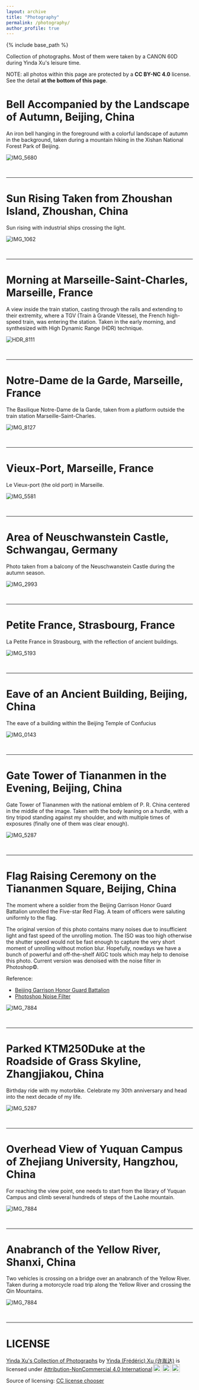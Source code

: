 ```yaml
---
layout: archive
title: "Photography"
permalink: /photography/
author_profile: true
---
```


{% include base_path %}

Collection of photographs. Most of them were taken by a CANON 60D during Yinda Xu's leisure time.

NOTE: all photos within this page are protected by a **CC BY-NC 4.0** license. See the detail **at the bottom of this page**.

Bell Accompanied by the Landscape of Autumn, Beijing, China
==========================================================================================
An iron bell hanging in the foreground with a colorful landscape of autumn in the background, taken during a mountain hiking in the Xishan National Forest Park of Beijing.

![IMG_5680](photography/IMG_5680.jpg)

$~$

_________________


Sun Rising Taken from Zhoushan Island, Zhoushan, China
==========================================================================================

Sun rising with industrial ships crossing the light.

![IMG_1062](photography/IMG_1062.jpg)

$~$

_________________


Morning at Marseille-Saint-Charles, Marseille, France
==========================================================================================
A view inside the train station, casting through the rails and extending to their extremity, where a TGV (Train à Grande Vitesse), the French high-speed train, was entering the station. Taken in the early morning, and synthesized with High Dynamic Range (HDR) technique.

![HDR_8111](photography/HDR_8111.jpg)

$~$

_________________


Notre-Dame de la Garde, Marseille, France
==========================================================================================
The Basilique Notre-Dame de la Garde, taken from a platform outside the train station Marseille-Saint-Charles.

![IMG_8127](photography/IMG_8127.jpg)

$~$

_________________



Vieux-Port, Marseille, France
==========================================================================================
Le Vieux-port (the old port) in Marseille.

![IMG_5581](photography/IMG_5581.jpg)

$~$

_________________



Area of Neuschwanstein Castle, Schwangau, Germany
==========================================================================================
Photo taken from a balcony of the Neuschwanstein Castle during the autumn season.

![IMG_2993](photography/IMG_2993.jpg)

$~$

_________________



Petite France, Strasbourg, France
==========================================================================================
La Petite France in Strasbourg, with the reflection of ancient buildings.

![IMG_5193](photography/IMG_5193.jpg)

$~$

_________________



Eave of an Ancient Building, Beijing, China
==========================================================================================
The eave of a building within the Beijing Temple of Confucius

![IMG_0143](photography/IMG_0143.jpg)

$~$

_________________



Gate Tower of Tiananmen in the Evening, Beijing, China
==========================================================================================
Gate Tower of Tiananmen with the national emblem of P. R. China centered in the middle of the image. Taken with the body leaning on a hurdle, with a tiny tripod standing against my shoulder, and with multiple times of exposures (finally one of them was clear enough).

![IMG_5287](photography/IMG_5287.jpg)

$~$

_________________



Flag Raising Ceremony on the Tiananmen Square, Beijing, China
==========================================================================================
The moment where a soldier from the Beijing Garrison Honor Guard Battalion unrolled the Five-star Red Flag. A team of officers were saluting uniformly to the flag.

The original version of this photo contains many noises due to insufficient light and fast speed of the unrolling motion. The ISO was too high otherwise the shutter speed would not be fast enough to capture the very short moment of unrolling without motion blur. Hopefully, nowdays we have a bunch of powerful and off-the-shelf AIGC tools which may help to denoise this photo. Current version was denoised with the noise filter in Photoshop©.

Reference:

- [Beijing Garrison Honor Guard Battalion](https://en.wikipedia.org/wiki/Beijing_Garrison_Honor_Guard_Battalion)
- [Photoshop Noise Filter](https://helpx.adobe.com/photoshop-elements/using/noise-filters.html)

![IMG_7884](photography/IMG_7884_denoised.jpg)

$~$

_________________



Parked KTM250Duke at the Roadside of Grass Skyline, Zhangjiakou, China
==========================================================================================

Birthday ride with my motorbike. Celebrate my 30th anniversary and head into the next decade of my life.

![IMG_5287](photography/IMG_1849.jpg)

$~$

_________________



Overhead View of Yuquan Campus of Zhejiang University, Hangzhou, China
==========================================================================================
For reaching the view point, one needs to start from the library of Yuquan Campus and climb several hundreds of steps of the Laohe mountain.

![IMG_7884](photography/IMG_1376.jpg)

$~$

_________________



Anabranch of the Yellow River, Shanxi, China
==========================================================================================
Two vehicles is crossing on a bridge over an anabranch of the Yellow River. Taken during a motorcycle road trip along the Yellow River and crossing the Qin Mountains.

![IMG_7884](photography/IMG_2032.jpg)

$~$

_________________



LICENSE
==========================================================================================

<p xmlns:cc="http://creativecommons.org/ns#" xmlns:dct="http://purl.org/dc/terms/"><a property="dct:title" rel="cc:attributionURL" href="https://marmotatzju.github.io/photography/">Yinda Xu's Collection of Photographs</a> by <a rel="cc:attributionURL dct:creator" property="cc:attributionName" href="https://marmotatzju.github.io/">Yinda (Frédéric) Xu (许胤达)</a> is licensed under <a href="http://creativecommons.org/licenses/by-nc/4.0/?ref=chooser-v1" target="_blank" rel="license noopener noreferrer" style="display:inline-block;">Attribution-NonCommercial 4.0 International<img style="height:22px!important;margin-left:3px;vertical-align:text-bottom;" src="https://mirrors.creativecommons.org/presskit/icons/cc.svg?ref=chooser-v1"><img style="height:22px!important;margin-left:3px;vertical-align:text-bottom;" src="https://mirrors.creativecommons.org/presskit/icons/by.svg?ref=chooser-v1"><img style="height:22px!important;margin-left:3px;vertical-align:text-bottom;" src="https://mirrors.creativecommons.org/presskit/icons/nc.svg?ref=chooser-v1"></a></p>

Source of licensing: [CC license chooser](https://chooser-beta.creativecommons.org/)

<!-- TODO (yinda): include other selected photos -->
